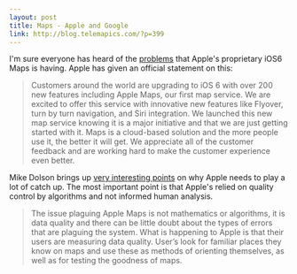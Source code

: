 ```yaml
---
layout: post
title: Maps - Apple and Google
link: http://blog.telemapics.com/?p=399
---
```


I'm sure everyone has heard of the [problems][] that Apple's proprietary iOS6 Maps is having. Apple has given an official statement on this:

> Customers around the world are upgrading to iOS 6 with over 200 new features including Apple Maps, our first map service. We are excited to offer this service with innovative new features like Flyover, turn by turn navigation, and Siri integration. We launched this new map service knowing it is a major initiative and that we are just getting started with it. Maps is a cloud-based solution and the more people use it, the better it will get. We appreciate all of the customer feedback and are working hard to make the customer experience even better.

Mike Dolson brings up [very interesting points][] on why Apple needs to play a lot of catch up. The most important point is that Apple's relied on quality control by algorithms and not informed human analysis.

> The issue plaguing Apple Maps is not mathematics or algorithms, it is data quality and there can be little doubt about the types of errors that are plaguing the system. What is happening to Apple is that their users are measuring data quality. User’s look for familiar places they know on maps and use these as methods of orienting themselves, as well as for testing the goodness of maps.

[problems]: http://techcrunch.com/2012/09/20/apple-ios-6-maps-is-a-first-attempt-were-just-getting-started/ "iOS6 Maps"
[very interesting points]: http://blog.telemapics.com/?p=399 "Mike Dolson"
